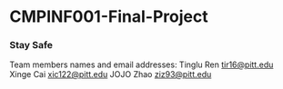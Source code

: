 # CMPINF001-Final-Project
### Stay Safe
Team members names and email addresses:
Tinglu Ren tir16@pitt.edu
Xinge Cai xic122@pitt.edu
JOJO Zhao ziz93@pitt.edu
